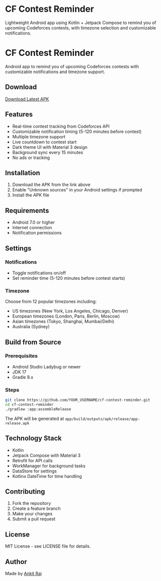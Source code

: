 # CF Contest Reminder

Lightweight Android app using Kotlin + Jetpack Compose to remind you of upcoming Codeforces contests, with timezone selection and customizable notifications. 
# CF Contest Reminder

Android app to remind you of upcoming Codeforces contests with customizable notifications and timezone support.

## Download

[Download Latest APK](https://github.com/ANKITRA-J/cforce-contest-reminder/releases/download/download/app-release.apk)

## Features

- Real-time contest tracking from Codeforces API
- Customizable notification timing (5-120 minutes before contest)
- Multiple timezone support
- Live countdown to contest start
- Dark theme UI with Material 3 design
- Background sync every 15 minutes
- No ads or tracking

## Installation

1. Download the APK from the link above
2. Enable "Unknown sources" in your Android settings if prompted
3. Install the APK file

## Requirements

- Android 7.0 or higher
- Internet connection
- Notification permissions

## Settings

### Notifications
- Toggle notifications on/off
- Set reminder time (5-120 minutes before contest starts)

### Timezone
Choose from 12 popular timezones including:
- US timezones (New York, Los Angeles, Chicago, Denver)
- European timezones (London, Paris, Berlin, Moscow)  
- Asian timezones (Tokyo, Shanghai, Mumbai/Delhi)
- Australia (Sydney)

## Build from Source

### Prerequisites
- Android Studio Ladybug or newer
- JDK 17
- Gradle 8.x

### Steps
```bash
git clone https://github.com/YOUR_USERNAME/cf-contest-reminder.git
cd cf-contest-reminder
./gradlew :app:assembleRelease
```

The APK will be generated at `app/build/outputs/apk/release/app-release.apk`

## Technology Stack

- Kotlin
- Jetpack Compose with Material 3
- Retrofit for API calls
- WorkManager for background tasks
- DataStore for settings
- Kotlinx DateTime for time handling

## Contributing

1. Fork the repository
2. Create a feature branch
3. Make your changes
4. Submit a pull request

## License

MIT License - see LICENSE file for details.

## Author

Made by [Ankit Raj](https://github.com/ANKITRA-J)
